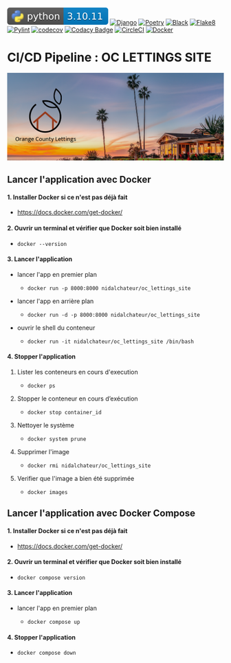 [![Python](https://raw.githubusercontent.com/NidalChateur/badges/779ce02cc0ce5bdc16ca2fe297b1229d4e5068d3/svg/python.svg)](https://www.python.org/) 
[![Django](https://img.shields.io/badge/django-5.0.1-blue.svg?logo=django)](https://www.djangoproject.com/)
[![Poetry](https://img.shields.io/badge/poetry-1.7.1-blue.svg?logo=Poetry)](https://python-poetry.org/)
[![Black](https://img.shields.io/badge/code%20style-black-000000.svg)](https://github.com/psf/black)
[![Flake8](https://img.shields.io/badge/linting-flake8-yellowgreen.svg?logo=python)](https://github.com/pycqa/flake8)
[![Pylint](https://img.shields.io/badge/linting-pylint-yellowgreen.svg?logo=python)](https://github.com/pylint-dev/pylint)
[![codecov](https://codecov.io/gh/NidalChateur/OC_P13_LETTINGS/graph/badge.svg?token=6HKLEQ2T9G)](https://codecov.io/gh/NidalChateur/OC_P13_LETTINGS)
[![Codacy Badge](https://app.codacy.com/project/badge/Grade/c8e5ed7215db4f5894baebb12f41f867)](https://app.codacy.com/gh/NidalChateur/OC_P13_LETTINGS/dashboard?utm_source=gh&utm_medium=referral&utm_content=&utm_campaign=Badge_grade)
[![CircleCI](https://dl.circleci.com/status-badge/img/gh/NidalChateur/OC_P13_LETTINGS/tree/main.svg?style=shield)](https://dl.circleci.com/status-badge/redirect/gh/NidalChateur/OC_P13_LETTINGS/tree/main)
[![Docker](https://img.shields.io/badge/dockerhub-images-important.svg?logo=docker)](https://hub.docker.com/r/nidalchateur/oc_lettings_site)

# CI/CD Pipeline : OC LETTINGS SITE

<p align="center">
  <img src="./home/static/assets/img/icon.png" alt="icon">
</p>




## Lancer l'application avec Docker

####  1. Installer Docker si ce n'est pas déjà fait
- https://docs.docker.com/get-docker/ 

#### 2. Ouvrir un terminal et vérifier que Docker soit bien installé
- `docker --version`

####  3. Lancer l'application
- lancer l'app en premier plan
    - `docker run -p 8000:8000 nidalchateur/oc_lettings_site`

- lancer l'app en arrière plan
    - `docker run -d -p 8000:8000 nidalchateur/oc_lettings_site`

- ouvrir le shell du conteneur
    - `docker run -it nidalchateur/oc_lettings_site /bin/bash`

#### 4. Stopper l'application

1. Lister les conteneurs en cours d'execution

    - `docker ps`

2. Stopper le conteneur en cours d’exécution

    - `docker stop container_id`

4. Nettoyer le système

    - `docker system prune`

5. Supprimer l'image 

    - `docker rmi nidalchateur/oc_lettings_site`

6. Verifier que l'image a bien été supprimée

    - `docker images`


## Lancer l'application avec Docker Compose

####  1. Installer Docker si ce n'est pas déjà fait

- https://docs.docker.com/get-docker/ 

#### 2. Ouvrir un terminal et vérifier que Docker soit bien installé

- `docker compose version`

####  3. Lancer l'application
- lancer l'app en premier plan

    - `docker compose up`

#### 4. Stopper l'application

- `docker compose down`